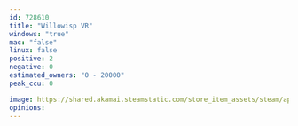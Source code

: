 ```yaml
---
id: 728610
title: "Willowisp VR"
windows: "true"
mac: "false"
linux: false
positive: 2
negative: 0
estimated_owners: "0 - 20000"
peak_ccu: 0

image: https://shared.akamai.steamstatic.com/store_item_assets/steam/apps/728610/header.jpg?t=1528773696
opinions:
---
```

